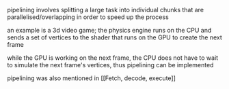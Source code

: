 pipelining involves splitting a large task into individual chunks that are parallelised/overlapping in order to speed up the process

an example is a 3d video game; the physics engine runs on the CPU and sends a set of vertices to the shader that runs on the GPU to create the next frame

while the GPU is working on the next frame, the CPU does not have to wait to simulate the next frame's vertices, thus pipelining can be implemented

pipelining was also mentioned in [[Fetch, decode, execute]]